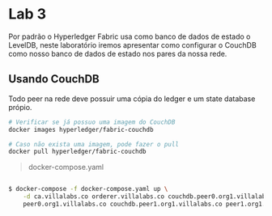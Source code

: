 # Lab 3
Por padrão o Hyperledger Fabric usa como banco de dados de estado o LevelDB, neste laboratório iremos apresentar como configurar o CouchDB como nosso banco de dados de estado nos pares da nossa rede.

## Usando CouchDB
Todo peer na rede deve possuir uma cópia do ledger e um state database própio.

~~~sh
# Verificar se já possuo uma imagem do CouchDB
docker images hyperledger/fabric-couchdb

# Caso não exista uma imagem, pode fazer o pull 
docker pull hyperledger/fabric-couchdb
~~~

> docker-compose.yaml

~~~txt
~~~

~~~sh
$ docker-compose -f docker-compose.yaml up \
    -d ca.villalabs.co orderer.villalabs.co couchdb.peer0.org1.villalabs.co \
    peer0.org1.villalabs.co couchdb.peer1.org1.villalabs.co peer1.org1.villalabs.co cli
~~~
